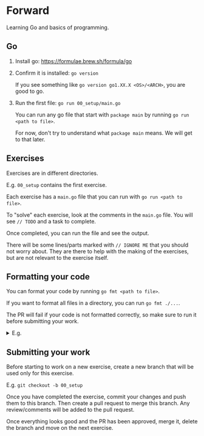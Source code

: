 # Forward

Learning Go and basics of programming.

## Go

1. Install go: https://formulae.brew.sh/formula/go

2. Confirm it is installed: `go version`

    If you see something like `go version go1.XX.X <OS>/<ARCH>`, you are good to
    go.

3. Run the first file: `go run 00_setup/main.go`

    You can run any go file that start with `package main` by running `go run <path to file>`.

    For now, don't try to understand what `package main` means. We will get to
    that later.

## Exercises

Exercises are in different directories.

E.g. `00_setup` contains the first exercise.

Each exercise has a `main.go` file that you can run with `go run <path to
file>`.

To "solve" each exercise, look at the comments in the `main.go` file.
You will see `// TODO` and a task to complete.

Once completed, you can run the file and see the output.

There will be some lines/parts marked with `// IGNORE ME` that you should not
worry about. They are there to help with the making of the exercises, but are
not relevant to the exercise itself.

## Formatting your code

You can format your code by running `go fmt <path to file>`.

If you want to format all files in a directory, you can run `go fmt ./...`.

The PR will fail if your code is not formatted correctly, so make sure to run
it before submitting your work.

<details><summary>E.g.</summary>

In commit https://github.com/riraum/forward/commit/00bb7731ad7b4264bfdae135f475b659cb2ae4fd, I added a wrong indentation, and [the lint job failed](https://github.com/riraum/forward/actions/runs/11204189672/job/31142277128):

```shell
Error: running `go fmt ./...` results in modifications that you must check into version control:
diff --git a/00_setup/main.go b/00_setup/main.go
index bd232e6..a7f2504 100644
--- a/00_setup/main.go
+++ b/00_setup/main.go
@@ -23,3 +23,3 @@ func main() {
 	// E.g. (don't worry about the syntax yet):
-	  fmt.Println("Hello", "World!", 42, 3.14, true, false, []int{1, 2, 3})
+	fmt.Println("Hello", "World!", 42, 3.14, true, false, []int{1, 2, 3})
```

This means that the file `00_setup/main.go` is wrongly formatted, and should be
fixed.

</details>


## Submitting your work

Before starting to work on a new exercise, create a new branch that will be used
only for this exercise.

E.g. `git checkout -b 00_setup`

Once you have completed the exercise, commit your changes and push them to
this branch. Then create a pull request to merge this branch. Any
review/comments will be added to the pull request.

Once everything looks good and the PR has been approved, merge it, delete the
branch and move on the next exercise.
